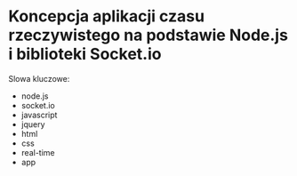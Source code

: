 # Koncepcja aplikacji czasu rzeczywistego na podstawie Node.js i biblioteki Socket.io

Slowa kluczowe:
- node.js
- socket.io
- javascript
- jquery
- html
- css
- real-time
- app
